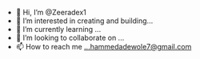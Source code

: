 - 👋 Hi, I’m @Zeeradex1
- 👀 I’m interested in creating and building...
- 🌱 I’m currently learning ...
- 💞️ I’m looking to collaborate on ...
- 📫 How to reach me ...hammedadewole7@gmail.com

<!---
Zeeradex1/Zeeradex1 is a ✨ special ✨ repository because its `works are excellent and neccesory` (this file) appears on your GitHub profile.
You can click the Preview link to take a look at your changes.
--->
